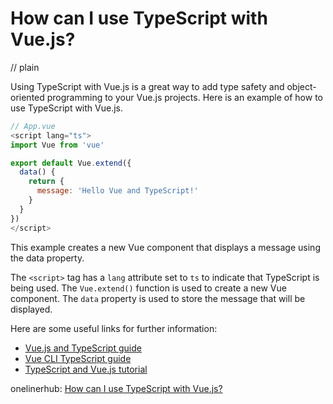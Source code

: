 # How can I use TypeScript with Vue.js?
// plain

Using TypeScript with Vue.js is a great way to add type safety and object-oriented programming to your Vue.js projects. Here is an example of how to use TypeScript with Vue.js.

```js
// App.vue
<script lang="ts">
import Vue from 'vue'

export default Vue.extend({
  data() {
    return {
      message: 'Hello Vue and TypeScript!'
    }
  }
})
</script>
```

This example creates a new Vue component that displays a message using the data property.

The `<script>` tag has a `lang` attribute set to `ts` to indicate that TypeScript is being used. The `Vue.extend()` function is used to create a new Vue component. The `data` property is used to store the message that will be displayed.

Here are some useful links for further information:
- [Vue.js and TypeScript guide](https://vuejs.org/v2/guide/typescript.html)
- [Vue CLI TypeScript guide](https://cli.vuejs.org/guide/typescript.html)
- [TypeScript and Vue.js tutorial](https://www.sitepoint.com/typescript-and-vue-js-getting-started/)

onelinerhub: [How can I use TypeScript with Vue.js?](https://onelinerhub.com/vue.js/how-can-i-use-typescript-with-vue-js)